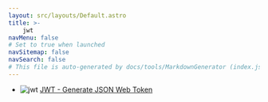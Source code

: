 ```yaml
---
layout: src/layouts/Default.astro
title: >-
    jwt
navMenu: false
# Set to true when launched
navSitemap: false
navSearch: false
# This file is auto-generated by docs/tools/MarkdownGenerator (index.js)
---
```


<ul>

<li>

![jwt](https://i.octopus.com/library/step-templates/jwt.png) [JWT - Generate JSON Web Token](/integrations/jwt/jwt-generate-json-web-token)

</li>
        
</ul>
